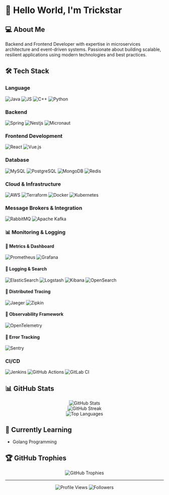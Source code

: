 # 👋 Hello World, I'm Trickstar

## 💻 About Me

Backend and Frontend Developer with expertise in microservices architecture and event-driven systems. Passionate about building scalable, resilient applications using modern technologies and best practices.

## 🛠️ Tech Stack

### Language
![Java](https://img.shields.io/badge/Java-FF6600?style=for-the-badge&logo=openjdk&logoColor=black)
![JS](https://img.shields.io/badge/JavaScript-F7DF1E?style=for-the-badge&logo=javascript&logoColor=black)
![C++](https://img.shields.io/badge/C++-00599C?style=for-the-badge&logo=c%2B%2B&logoColor=white)
![Python](https://img.shields.io/badge/Python-3776AB?style=for-the-badge&logo=python&logoColor=white)

### Backend
![Spring](https://img.shields.io/badge/Spring-6DB33F?style=for-the-badge&logo=spring&logoColor=white)
![Nestjs](https://img.shields.io/badge/Nestjs-red?style=for-the-badge&logo=Nestjs&logoColor=white)
![Micronaut](https://img.shields.io/badge/Micronaut-007396?style=for-the-badge&logo=micronaut&logoColor=white)


### Frontend Development
![React](https://img.shields.io/badge/React-20232A?style=for-the-badge&logo=react&logoColor=61DAFB)
![Vue.js](https://img.shields.io/badge/Vue-35495E?style=for-the-badge&logo=vue.js&logoColor=4FC08D)

### Database
![MySQL](https://img.shields.io/badge/MySQL-005C84?style=for-the-badge&logo=mysql&logoColor=white)
![PostgreSQL](https://img.shields.io/badge/PostgreSQL-316192?style=for-the-badge&logo=postgresql&logoColor=white)
![MongoDB](https://img.shields.io/badge/MongoDB-4EA94B?style=for-the-badge&logo=mongodb&logoColor=white)
![Redis](https://img.shields.io/badge/Redis-DC382D?style=for-the-badge&logo=redis&logoColor=white)

### Cloud & Infrastructure
![AWS](https://img.shields.io/badge/AWS-232F3E?style=for-the-badge&logo=amazon-aws&logoColor=white)
![Terraform](https://img.shields.io/badge/Terraform-7B42BC?style=for-the-badge&logo=terraform&logoColor=white)
![Docker](https://img.shields.io/badge/Docker-2496ED?style=for-the-badge&logo=docker&logoColor=white)
![Kubernetes](https://img.shields.io/badge/Kubernetes-326CE5?style=for-the-badge&logo=kubernetes&logoColor=white)

### Message Brokers & Integration
![RabbitMQ](https://img.shields.io/badge/RabbitMQ-FF6600?style=for-the-badge&logo=rabbitmq&logoColor=white)
![Apache Kafka](https://img.shields.io/badge/Apache_Kafka-231F20?style=for-the-badge&logo=apache-kafka&logoColor=white)

### 📊 Monitoring & Logging

#### 🔹 Metrics & Dashboard
![Prometheus](https://img.shields.io/badge/Prometheus-E6522C?style=for-the-badge&logo=prometheus&logoColor=white)
![Grafana](https://img.shields.io/badge/Grafana-F46800?style=for-the-badge&logo=grafana&logoColor=white)

#### 🔹 Logging & Search
![ElasticSearch](https://img.shields.io/badge/Elasticsearch-005571?style=for-the-badge&logo=elasticsearch&logoColor=white)
![Logstash](https://img.shields.io/badge/Logstash-005571?style=for-the-badge&logo=logstash&logoColor=white)
![Kibana](https://img.shields.io/badge/Kibana-005571?style=for-the-badge&logo=kibana&logoColor=white)
![OpenSearch](https://img.shields.io/badge/OpenSearch-005571?style=for-the-badge&logo=opensearch&logoColor=white)

#### 🔹 Distributed Tracing
![Jaeger](https://img.shields.io/badge/Jaeger-65A30D?style=for-the-badge&logo=jaeger&logoColor=white)
![Zipkin](https://img.shields.io/badge/Zipkin-FF6600?style=for-the-badge&logo=apache&logoColor=white)

#### 🔹 Observability Framework
![OpenTelemetry](https://img.shields.io/badge/OpenTelemetry-000000?style=for-the-badge&logo=opentelemetry&logoColor=white)

#### 🔹 Error Tracking
![Sentry](https://img.shields.io/badge/Sentry-362D59?style=for-the-badge&logo=sentry&logoColor=white)

### CI/CD
![Jenkins](https://img.shields.io/badge/Jenkins-D24939?style=for-the-badge&logo=jenkins&logoColor=white)
![GitHub Actions](https://img.shields.io/badge/GitHub_Actions-2088FF?style=for-the-badge&logo=github-actions&logoColor=white)
![GitLab CI](https://img.shields.io/badge/GitLab_CI-FC6D26?style=for-the-badge&logo=gitlab&logoColor=white)

## 📊 GitHub Stats

<div align="center">
  <img src="https://github-readme-stats.vercel.app/api?username=trickstarcandina&show_icons=true&theme=tokyonight" alt="GitHub Stats" />
</div>

<div align="center">
  <img src="https://github-readme-streak-stats.herokuapp.com/?user=trickstarcandina&theme=tokyonight" alt="GitHub Streak" />
</div>

<div align="center">
  <img src="https://github-readme-stats.vercel.app/api/top-langs/?username=trickstarcandina&layout=compact&theme=tokyonight" alt="Top Languages" />
</div>

## 🌱 Currently Learning

- Golang Programming

## 🏆 GitHub Trophies

<div align="center">
  <img src="https://github-profile-trophy.vercel.app/?username=trickstarcandina&theme=nord&column=7" alt="GitHub Trophies" />
</div>

---

<div align="center">
  <img src="https://komarev.com/ghpvc/?username=trickstarcandina&color=blueviolet" alt="Profile Views" />
  <img src="https://img.shields.io/github/followers/trickstarcandina?label=Followers&style=social" alt="Followers" />
</div>

<!-- 
### Card Stats
[![Anurag's GitHub stats](https://github-readme-stats.vercel.app/api?username=trickstarcandina&show_icons=true&theme=gruvbox)](https://github.com/anuraghazra/github-readme-stats)
### Top Langs
[![Top Langs](https://github-readme-stats.vercel.app/api/top-langs/?username=trickstarcandina&layout=compact&theme=highcontrast&langs_count=8)](https://github.com/anuraghazra/github-readme-stats) 
-->
